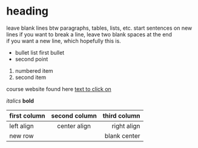 # heading

leave blank lines btw paragraphs, tables, lists, etc.
start sentences on new lines
if you want to break a line, leave two blank spaces at the end  
if you want a new line, which hopefully this is.

- bullet list first bullet
- second point

1. numbered item
2. second item

course website found here [text to click on](https://gis4dev.github.io)

*italics* **bold**

first column | second column | third column |
:------| :---------: | ---------:|
left align | center align | right align
new row | | blank center
